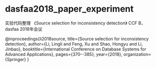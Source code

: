 # dasfaa2018_paper_experiment
实验代码整理
《Source selection for inconsistency detection》  CCF B，dasfaa 2018年会议


@inproceedings{li2018source,
  title={Source selection for inconsistency detection},
  author={Li, Lingli and Feng, Xu and Shao, Hongyu and Li, Jinbao},
  booktitle={International Conference on Database Systems for Advanced Applications},
  pages={370--385},
  year={2018},
  organization={Springer}
}
